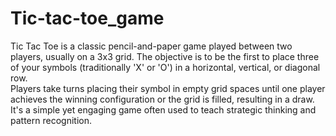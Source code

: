 # Tic-tac-toe_game
Tic Tac Toe is a classic pencil-and-paper game played between two players, usually on a 3x3 grid. The objective is to be the first to place three of your symbols (traditionally 'X' or 'O') in a horizontal, vertical, or diagonal row. 
<br>
Players take turns placing their symbol in empty grid spaces until one player achieves the winning configuration or the grid is filled, resulting in a draw. 
<br>
It's a simple yet engaging game often used to teach strategic thinking and pattern recognition.
